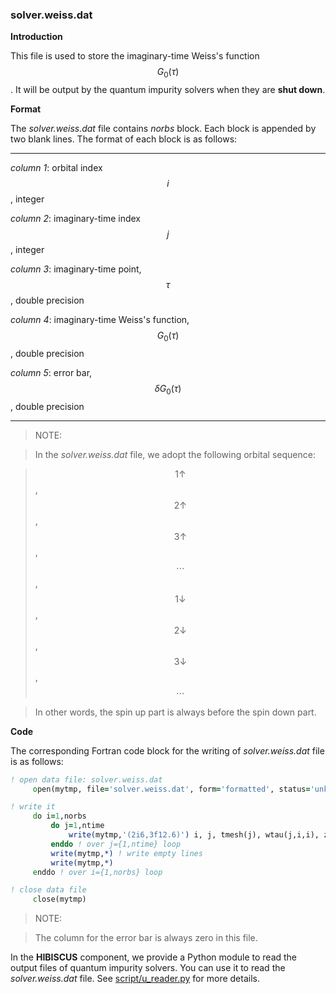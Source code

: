 ### solver.weiss.dat

**Introduction**

This file is used to store the imaginary-time Weiss's function $$G_0(\tau)$$. It will be output by the quantum impurity solvers when they are **shut down**.

**Format**

The *solver.weiss.dat* file contains *norbs* block. Each block is appended by two blank lines. The format of each block is as follows:

---

*column 1*: orbital index $$i$$, integer

*column 2*: imaginary-time index $$j$$, integer

*column 3*: imaginary-time point, $$\tau$$, double precision

*column 4*: imaginary-time Weiss's function, $$G_0(\tau)$$, double precision

*column 5*: error bar, $$\delta G_0(\tau)$$, double precision

---

> NOTE:

> In the *solver.weiss.dat* file, we adopt the following orbital sequence:

> $$1\uparrow$$, $$2\uparrow$$, $$3\uparrow$$, $$\cdots$$, $$1\downarrow$$, $$2\downarrow$$, $$3\downarrow$$, $$\cdots$$

> In other words, the spin up part is always before the spin down part.

**Code**

The corresponding Fortran code block for the writing of *solver.weiss.dat* file is as follows:

```fortran
! open data file: solver.weiss.dat
     open(mytmp, file='solver.weiss.dat', form='formatted', status='unknown')

! write it
     do i=1,norbs
         do j=1,ntime
             write(mytmp,'(2i6,3f12.6)') i, j, tmesh(j), wtau(j,i,i), zero
         enddo ! over j={1,ntime} loop
         write(mytmp,*) ! write empty lines
         write(mytmp,*)
     enddo ! over i={1,norbs} loop

! close data file
     close(mytmp)
```

> NOTE:

> The column for the error bar is always zero in this file.

In the **HIBISCUS** component, we provide a Python module to read the output files of quantum impurity solvers. You can use it to read the *solver.weiss.dat* file. See [script/u_reader.py](../ch07/reader.md) for more details.